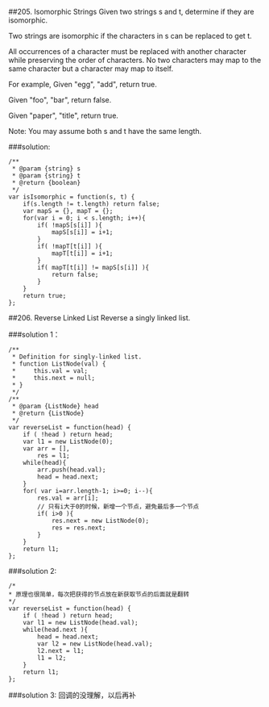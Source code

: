 ##205. Isomorphic Strings
Given two strings s and t, determine if they are isomorphic.

Two strings are isomorphic if the characters in s can be replaced to get t.

All occurrences of a character must be replaced with another character while preserving the order of characters. No two characters may map to the same character but a character may map to itself.

For example,
Given "egg", "add", return true.

Given "foo", "bar", return false.

Given "paper", "title", return true.

Note:
You may assume both s and t have the same length.

###solution:
```
/**
 * @param {string} s
 * @param {string} t
 * @return {boolean}
 */
var isIsomorphic = function(s, t) {
    if(s.length != t.length) return false;
	var mapS = {}, mapT = {};
	for(var i = 0; i < s.length; i++){
		if( !mapS[s[i]] ){
			mapS[s[i]] = i+1;
		}
		if( !mapT[t[i]] ){
			mapT[t[i]] = i+1;
		}
		if( mapT[t[i]] != mapS[s[i]] ){
			return false;
		}
	}
	return true;
};
```

##206. Reverse Linked List
Reverse a singly linked list.

###solution 1：
```
/**
 * Definition for singly-linked list.
 * function ListNode(val) {
 *     this.val = val;
 *     this.next = null;
 * }
 */
/**
 * @param {ListNode} head
 * @return {ListNode}
 */
var reverseList = function(head) {
    if ( !head ) return head;
    var l1 = new ListNode(0);
    var arr = [],
    	res = l1;
    while(head){
    	arr.push(head.val);
    	head = head.next;
    }
    for( var i=arr.length-1; i>=0; i--){
    	res.val = arr[i];
    	// 只有i大于0的时候，新增一个节点，避免最后多一个节点
    	if( i>0 ){
    		res.next = new ListNode(0);
    		res = res.next;
    	}
    }
    return l1;
};
```

###solution 2:
```
/*
* 原理也很简单，每次把获得的节点放在新获取节点的后面就是翻转
*/
var reverseList = function(head) {
    if ( !head ) return head;
    var l1 = new ListNode(head.val);
    while(head.next ){
    	head = head.next;
    	var l2 = new ListNode(head.val);
    	l2.next = l1;
    	l1 = l2;
    }
    return l1;
};
```
###solution 3:
回调的没理解，以后再补